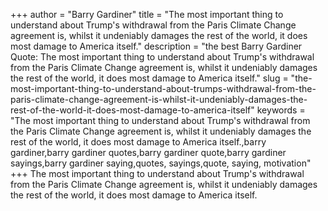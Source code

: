 +++
author = "Barry Gardiner"
title = "The most important thing to understand about Trump's withdrawal from the Paris Climate Change agreement is, whilst it undeniably damages the rest of the world, it does most damage to America itself."
description = "the best Barry Gardiner Quote: The most important thing to understand about Trump's withdrawal from the Paris Climate Change agreement is, whilst it undeniably damages the rest of the world, it does most damage to America itself."
slug = "the-most-important-thing-to-understand-about-trumps-withdrawal-from-the-paris-climate-change-agreement-is-whilst-it-undeniably-damages-the-rest-of-the-world-it-does-most-damage-to-america-itself"
keywords = "The most important thing to understand about Trump's withdrawal from the Paris Climate Change agreement is, whilst it undeniably damages the rest of the world, it does most damage to America itself.,barry gardiner,barry gardiner quotes,barry gardiner quote,barry gardiner sayings,barry gardiner saying,quotes, sayings,quote, saying, motivation"
+++
The most important thing to understand about Trump's withdrawal from the Paris Climate Change agreement is, whilst it undeniably damages the rest of the world, it does most damage to America itself.
